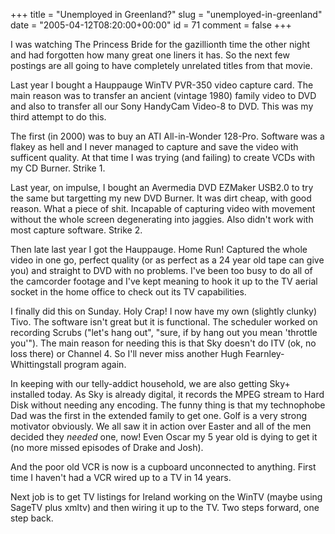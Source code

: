 +++
title = "Unemployed in Greenland?"
slug = "unemployed-in-greenland"
date = "2005-04-12T08:20:00+00:00"
id = 71
comment = false
+++

I was watching The Princess Bride for the gazillionth time the other night and had forgotten how many great one liners it has. So the next few postings are all going to have completely unrelated titles from that movie.

Last year I bought a Hauppauge WinTV PVR-350 video capture card. The main reason was to transfer an ancient (vintage 1980) family video to DVD and also to transfer all our Sony HandyCam Video-8 to DVD. This was my third attempt to do this.

The first (in 2000) was to buy an ATI All-in-Wonder 128-Pro. Software was a flakey as hell and I never managed to capture and save the video with sufficent quality. At that time I was trying (and failing) to create VCDs with my CD Burner. Strike 1.

Last year, on impulse, I bought an Avermedia DVD EZMaker USB2.0 to try the same but targetting my new DVD Burner. It was dirt cheap, with good reason. What a piece of shit. Incapable of capturing video with movement without the whole screen degenerating into jaggies. Also didn't work with most capture software. Strike 2.

Then late last year I got the Hauppauge. Home Run! Captured the whole video in one go, perfect quality (or as perfect as a 24 year old tape can give you) and straight to DVD with no problems. I've been too busy to do all of the camcorder footage and I've kept meaning to hook it up to the TV aerial socket in the home office to check out its TV capabilities.

I finally did this on Sunday. Holy Crap! I now have my own (slightly clunky) Tivo. The software isn't great but it is functional. The scheduler worked on recording Scrubs ("let's hang out", "sure, if by hang out you mean 'throttle you'"). The main reason for needing this is that Sky doesn't do ITV (ok, no loss there) or Channel 4\. So I'll never miss another Hugh Fearnley-Whittingstall program again.

In keeping with our telly-addict household, we are also getting Sky+ installed today. As Sky is already digital, it records the MPEG stream to Hard Disk without needing any encoding. The funny thing is that my technophobe Dad was the first in the extended family to get one. Golf is a very strong motivator obviously. We all saw it in action over Easter and all of the men decided they _needed_ one, now! Even Oscar my 5 year old is dying to get it (no more missed episodes of Drake and Josh).

And the poor old VCR is now is a cupboard unconnected to anything. First time I haven't had a VCR wired up to a TV in 14 years.

Next job is to get TV listings for Ireland working on the WinTV (maybe using SageTV plus xmltv) and then wiring it up to the TV. Two steps forward, one step back.

